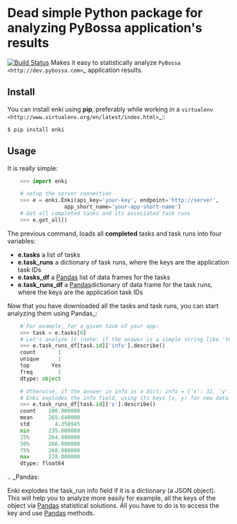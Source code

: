 # Dead simple Python package for analyzing PyBossa application's results
[![Build Status](https://travis-ci.org/PyBossa/enki.png)](https://travis-ci.org/PyBossa/enki)
Makes it easy to statistically analyze `PyBossa <http://dev.pybossa.com>`_
application results.

## Install

You can install enki using **pip**, preferably while working in a 
`virtualenv <http://www.virtualenv.org/en/latest/index.html>`_::

    $ pip install enki

## Usage

It is really simple:

```python
    >>> import enki

    # setup the server connection
    >>> e = enki.Enki(api_key='your-key', endpoint='http://server',
                  app_short_name='your-app-short-name')
    # Get all completed tasks and its associated task runs
    >>> e.get_all()
```

The previous command, loads all **completed** tasks and task runs into four variables:

 * **e.tasks** a list of tasks
 * **e.task_runs** a dictionary of task runs, where the keys are the
   application task IDs
 * **e.tasks_df** a [Pandas](http://pandas.pydata.org/) list of data frames for the tasks
 * **e.task_runs_df** a  [Pandas](http://pandas.pydata.org/)dictionary of data frame for the task runs,
   where the keys are the application task IDs

Now that you have downloaded all the tasks and task runs, you can start
analyzing them using Pandas_:

```python
    # For example, for a given task of your app:
    >>> task = e.tasks[0]
    # Let's analyze it (note: if the answer is a simple string like 'Yes' or 'No'):
    >>> e.task_runs_df[task.id]['info'].describe()
    count       1
    unique      1
    top       Yes
    freq        1
    dtype: object

    # Otherwise, if the answer in info is a dict: info = {'x': 32, 'y': 24}
    # Enki explodes the info field, using its keys (x, y) for new data frames:
    >>> e.task_runs_df[task.id]['x'].describe()
    count    100.000000
    mean     265.640000
    std        4.358945
    min      235.000000
    25%      264.000000
    50%      266.000000
    75%      268.000000
    max      278.000000
    dtype: float64
```
    
.. _Pandas: 

Enki explodes the task_run info field if it is a dictionary (a JSON
object). This will help you to analyze more easily for example, all the
keys of the object via [Pandas](http://pandas.pydata.org/) statistical solutions. All you have to do is
to access the key and use [Pandas](http://pandas.pydata.org/) methods.

